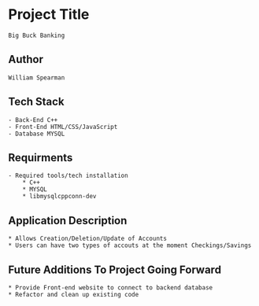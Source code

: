 # Project Title
    Big Buck Banking
## Author
    William Spearman
## Tech Stack
    - Back-End C++
    - Front-End HTML/CSS/JavaScript
    - Database MYSQL
## Requirments 
    - Required tools/tech installation
        * C++
        * MYSQL
        * libmysqlcppconn-dev
## Application Description
    * Allows Creation/Deletion/Update of Accounts
    * Users can have two types of accouts at the moment Checkings/Savings
## Future Additions To Project Going Forward
    * Provide Front-end website to connect to backend database
    * Refactor and clean up existing code 
